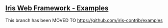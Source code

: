 ## [Iris Web Framework - Examples](https://github.com/iris-contrib/examples)

This branch has been MOVED TO https://github.com/iris-contrib/examples